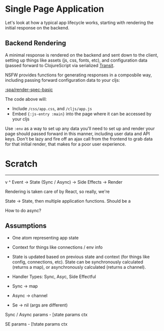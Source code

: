 # Single Page Application

Let's look at how a typical app lifecycle works, starting with rendering the initial response on the backend.

## Backend Rendering

A minimal response is rendered on the backend and sent down to the
client, setting up things like assets (js, css, fonts, etc), and
configuration data (passed forward to ClojureScript via serialized
[Transit]().

NSFW provides functions for generating responses in a composbile way,
including passing forward configuration data to your cljs:

[:spa/render-spec-basic]()

The code above will:

* Include `/css/app.css`, and `/cljs/app.js`
* Embed `{:js-entry :main}` into the page where it can be accessed by
  your cljs

Use `:env` as a way to set up any data you'll need to set up and
render your page should passed forward in this manner, including user
data and API keys. Don't be lazy and fire off an ajax call from the
frontend to grab data for that initial render, that makes for a poor
user experience.



# Scratch
  ---------------------------------
  v                               ^
Event -> State (Sync / Async) -> Side Effects -> Render

Rendering is taken care of by React, so really, we're


State -> State, then multiple application functions. Should be a


How to do async?


## Assumptions

* One atom representing app state
* Context for things like connections / env info
* State is updated based on previous state and context (for things like config, connections, etc). State can be synchronously calculated (returns a map), or asynchronously calculated (returns a channel).
* Handler Types: Sync, Asyc, Side Effectful

* Sync -> map
* Async -> channel
* Se -> nil (args are different)


Sync / Async params - [state params ctx

SE params - [!state params ctx
